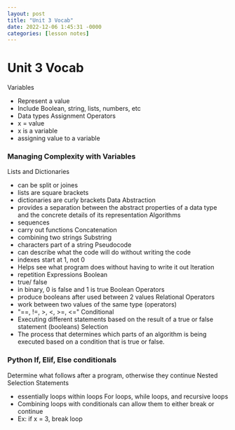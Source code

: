 ```yaml
---
layout: post
title: "Unit 3 Vocab"
date: 2022-12-06 1:45:31 -0000
categories: [lesson notes]
---
```

# Unit 3 Vocab

Variables
- Represent a value
- Include Boolean, string, lists, numbers, etc
- Data types
Assignment Operators
- x = value
- x is a variable
- assigning value to a variable

### Managing Complexity with Variables

Lists and Dictionaries
- can be split or joines
- lists are square brackets
- dictionaries are curly brackets
Data Abstraction
- provides a separation between the abstract properties of a data type and the concrete details of its representation
Algorithms
- sequences
- carry out functions
Concatenation
- combining two strings
Substring
- characters part of a string
Pseudocode
- can describe what the code will do without writing the code
- indexes start at 1, not 0
- Helps see what program does without having to write it out
Iteration
- repetition
Expressions
Boolean
- true/ false
- in binary, 0 is false and 1 is true
Boolean Operators
- produce booleans after used between 2 values
Relational Operators
- work between two values of the same type (operators)
- "==, !=, >, <, >=, <="
Conditional
- Executing different statements based on the result of a true or false statement (booleans)
Selection
- The process that determines which parts of an algorithm is being executed based on a condition that is true or false.

### Python If, Elif, Else conditionals 

Determine what follows after a program, otherwise they continue
Nested Selection Statements
- essentially loops within loops
For loops, while loops, and recursive loops
- Combining loops with conditionals can allow them to either break or continue
- Ex: if x = 3, break loop